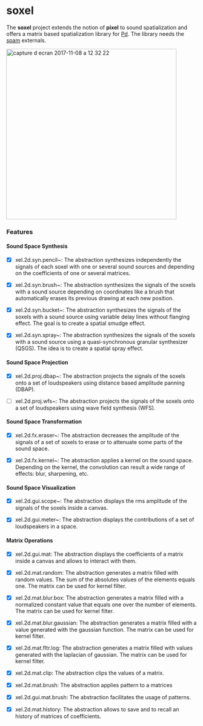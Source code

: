 # soxel
The **soxel** project extends the notion of **pixel** to sound spatialization and offers a matrix based spatialization library for [Pd](http://msp.ucsd.edu/software.html). The library needs the [spam](https://github.com/pierreguillot/spam) externals.

<img width="449" alt="capture d ecran 2017-11-08 a 12 32 22" src="https://user-images.githubusercontent.com/1409918/32546965-0001d568-c481-11e7-9f49-15cf1bdc7a16.png">

### Features

#### Sound Space Synthesis
- [x] xel.2d.syn.pencil~: The abstraction synthesizes independently the signals of each soxel with one or several sound sources and depending on the coefficients of one or several matrices.

- [x] xel.2d.syn.brush~: The abstraction synthesizes the signals of the soxels with a sound source depending on coordinates like a brush that automatically erases its previous drawing at each new position.

- [x] xel.2d.syn.bucket~: The abstraction synthesizes the signals of the soxels with a sound source using variable delay lines without flanging effect. The goal is to create a spatial smudge effect.

- [x] xel.2d.syn.spray~: The abstraction synthesizes the signals of the soxels with a sound source using a quasi-synchronous granular synthesizer (QSGS). The idea is to create a spatial spray effect.

#### Sound Space Projection
- [x] xel.2d.proj.dbap~: The abstraction projects the signals of the soxels onto a set of loudspeakers using distance based amplitude panning (DBAP).

- [ ] xel.2d.proj.wfs~: The abstraction projects the signals of the soxels onto a set of loudspeakers using wave field synthesis (WFS).

#### Sound Space Transformation
- [x] xel.2d.fx.eraser~: The abstraction decreases the amplitude of the signals of a set of soxels to erase or to attenuate some parts of the sound space.

- [x] xel.2d.fx.kernel~: The abstraction applies a kernel on the sound space. Depending on the kernel, the convolution can result a wide range of effects: blur, sharpening, etc.

#### Sound Space Visualization
- [x] xel.2d.gui.scope~: The abstraction displays the rms amplitude of the signals of the soxels inside a canvas.

- [x] xel.2d.gui.meter~: The abstraction displays the contributions of a set of loudspeakers in a space.

#### Matrix Operations
- [x] xel.2d.gui.mat: The abstraction displays the coefficients of a matrix inside a canvas and allows to interact with them.

- [x] xel.2d.mat.random: The abstraction generates a matrix filled with random values. The sum of the absolutes values of the elements equals one. The matrix can be used for kernel filter.

- [x] xel.2d.mat.blur.box: The abstraction generates a matrix filled with a normalized constant value that equals one over the number of elements. The matrix can be used for kernel filter.

- [x] xel.2d.mat.blur.gaussian: The abstraction generates a matrix filled with a value generated with the gaussian function. The matrix can be used for kernel filter.

- [x] xel.2d.mat.fltr.log: The abstraction generates a matrix filled with values generated with the laplacian of gaussian. The matrix can be used for kernel filter.

- [x] xel.2d.mat.clip: The abstraction clips the values of a matrix.

- [x] xel.2d.mat.brush: The abstraction applies pattern to a matrices

- [x] xel.2d.gui.mat.brush: The abstraction facilitates the usage of patterns.

- [x] xel.2d.mat.history: The abstraction allows to save and to recall an history of matrices of coefficients.
